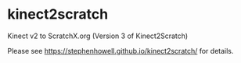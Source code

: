# kinect2scratch
Kinect v2 to ScratchX.org (Version 3 of Kinect2Scratch)

Please see <https://stephenhowell.github.io/kinect2scratch/> for details.

